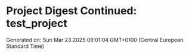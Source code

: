 # Project Digest Continued: test_project
Generated on: Sun Mar 23 2025 09:01:04 GMT+0100 (Central European Standard Time)

